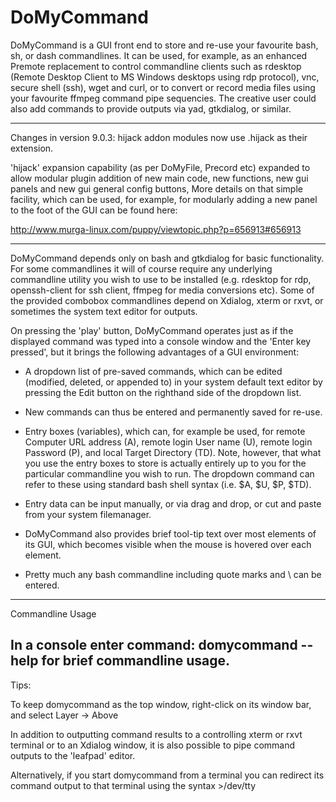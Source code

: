 # DoMyCommand

DoMyCommand is a GUI front end to store and re-use your favourite bash, sh, or dash commandlines. It can be used, for example, as an enhanced Premote replacement to control commandline clients such as rdesktop (Remote Desktop Client to MS Windows desktops using rdp protocol), vnc, secure shell (ssh), wget and curl, or to convert or record media files using your favourite ffmpeg command pipe sequencies. The creative user could also add commands to provide outputs via yad, gtkdialog, or similar.
_____

Changes in version 9.0.3: hijack addon modules now use .hijack as their extension.

'hijack' expansion capability (as per DoMyFile, Precord etc) expanded to allow modular plugin addition of new main code, new functions, new gui panels and new gui general config buttons, More details on that simple facility, which can be used, for example, for modularly adding a new panel to the foot of the GUI can be found here:

http://www.murga-linux.com/puppy/viewtopic.php?p=656913#656913
_____

DoMyCommand depends only on bash and gtkdialog for basic functionality. For some commandlines it will of course require any underlying commandline utility you wish to use to be installed (e.g. rdesktop for rdp, openssh-client for ssh client, ffmpeg for media conversions etc). Some of the provided combobox commandlines depend on Xdialog, xterm or rxvt, or sometimes the system text editor for outputs.

On pressing the 'play' button, DoMyCommand operates just as if the displayed command was typed into a console window and the 'Enter key pressed', but it brings the following advantages of a GUI environment:

* A dropdown list of pre-saved commands, which can be edited (modified, deleted, or appended to) in your system default text editor by pressing the Edit button on the righthand side of the dropdown list.

* New commands can thus be entered and permanently saved for re-use.

* Entry boxes (variables), which can, for example be used, for remote Computer URL address (A), remote login User name (U), remote login Password (P), and local Target Directory (TD). Note, however, that what you use the entry boxes to store is actually entirely up to you for the particular commandline you wish to run. The dropdown command can refer to these using standard bash shell syntax (i.e. $A, $U, $P, $TD).

* Entry data can be input manually, or via drag and drop, or cut and paste from your system filemanager.

* DoMyCommand also provides brief tool-tip text over most elements of its GUI, which becomes visible when the mouse is hovered over each element.

* Pretty much any bash commandline including quote marks and \ can be entered.

----

Commandline Usage

In a console enter command: domycommand --help
for brief commandline usage.
----

Tips:

To keep domycommand as the top window,
right-click on its window bar, and select Layer -> Above

In addition to outputting command results to a controlling xterm or rxvt terminal or to an Xdialog window, it is also possible to pipe command outputs to the 'leafpad' editor.

Alternatively, if you start domycommand from a terminal you can redirect its command output to that terminal using the syntax >/dev/tty 
